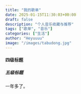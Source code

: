 ```yaml
---
title: "我的歌单"
date: 2025-01-15T11:30:03+00:00
draft: false
description: "个人音乐收藏与推荐"
tags: ["歌单", "音乐"]
categories: ["生活"]
author: "Heyuuuu"
image: "/images/tabudong.jpg"
---
```



#### 四级标题

##### 五级标题

一年多了。